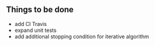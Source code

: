 ## Things to be done

+ add CI Travis
+ expand unit tests
+ add additional stopping condition for iterative algorithm